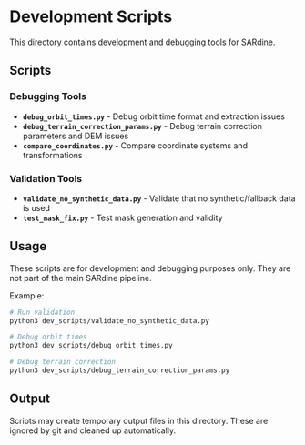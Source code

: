 # Development Scripts

This directory contains development and debugging tools for SARdine.

## Scripts

### Debugging Tools
- **`debug_orbit_times.py`** - Debug orbit time format and extraction issues
- **`debug_terrain_correction_params.py`** - Debug terrain correction parameters and DEM issues
- **`compare_coordinates.py`** - Compare coordinate systems and transformations

### Validation Tools
- **`validate_no_synthetic_data.py`** - Validate that no synthetic/fallback data is used
- **`test_mask_fix.py`** - Test mask generation and validity

## Usage

These scripts are for development and debugging purposes only. They are not part of the main SARdine pipeline.

Example:
```bash
# Run validation
python3 dev_scripts/validate_no_synthetic_data.py

# Debug orbit times
python3 dev_scripts/debug_orbit_times.py

# Debug terrain correction
python3 dev_scripts/debug_terrain_correction_params.py
```

## Output

Scripts may create temporary output files in this directory. These are ignored by git and cleaned up automatically.
